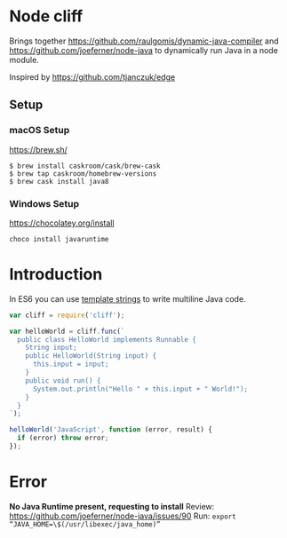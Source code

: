 # Node cliff
Brings together https://github.com/raulgomis/dynamic-java-compiler and https://github.com/joeferner/node-java to
dynamically run Java in a node module.

Inspired by https://github.com/tjanczuk/edge

## Setup
### macOS Setup
https://brew.sh/
```
$ brew install caskroom/cask/brew-cask
$ brew tap caskroom/homebrew-versions
$ brew cask install java8
```
### Windows Setup
https://chocolatey.org/install
```
choco install javaruntime
```
# Introduction
In ES6 you can use [template strings](https://developer.mozilla.org/de/docs/Web/JavaScript/Reference/template_strings) to write multiline Java code.
```javascript
var cliff = require('cliff');

var helloWorld = cliff.func(`
  public class HelloWorld implements Runnable {
    String input;
    public HelloWorld(String input) {
      this.input = input;
    }
    public void run() {
      System.out.println("Hello " + this.input + " World!");
    }
  }
`);

helloWorld('JavaScript', function (error, result) {
  if (error) throw error;
});
```

# Error
**No Java Runtime present, requesting to install**
Review: https://github.com/joeferner/node-java/issues/90
Run: `export “JAVA_HOME=\$(/usr/libexec/java_home)”`
